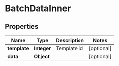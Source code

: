 

# BatchDataInner


## Properties

| Name | Type | Description | Notes |
|------------ | ------------- | ------------- | -------------|
|**template** | **Integer** | Template id |  [optional] |
|**data** | **Object** |  |  [optional] |



